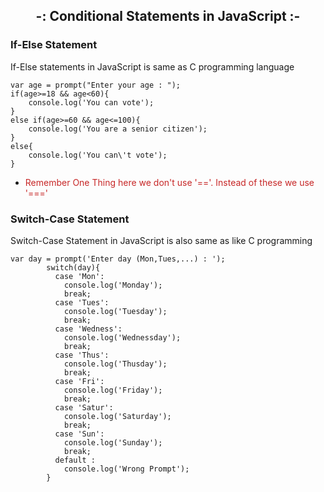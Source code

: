 ## <center>-: <b>Conditional Statements in JavaScript</b> :-</center>

### If-Else Statement
If-Else statements in JavaScript is same as C programming language
```
var age = prompt("Enter your age : ");
if(age>=18 && age<60){
    console.log('You can vote');
}
else if(age>=60 && age<=100){
    console.log('You are a senior citizen');
}
else{
    console.log('You can\'t vote');
}
```
- <p style="color:rgb(199, 39, 39);">Remember One Thing here we don't use '=='. Instead of these we use '==='</p>

### Switch-Case Statement

Switch-Case Statement in JavaScript is also same as like C programming
```
var day = prompt('Enter day (Mon,Tues,...) : ');  
        switch(day){
          case 'Mon':
            console.log('Monday');
            break;
          case 'Tues':
            console.log('Tuesday');
            break;
          case 'Wedness':
            console.log('Wednessday');
            break;
          case 'Thus':
            console.log('Thusday');
            break;
          case 'Fri':
            console.log('Friday');
            break;
          case 'Satur':
            console.log('Saturday');
            break;
          case 'Sun':
            console.log('Sunday');
            break;
          default :
            console.log('Wrong Prompt');
        }
```
